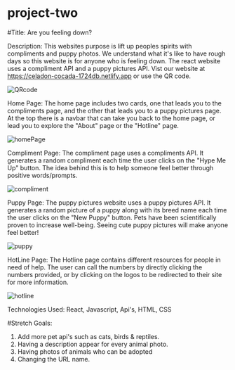 # project-two

#Title: Are you feeling down?

Description:
This websites purpose is lift up peoples spirits with compliments and puppy photos. We understand what it's like to have rough days so this website is for anyone who is feeling down.
The react website uses a compliment API and a puppy pictures API.
Vist our website at https://celadon-cocada-1724db.netlify.app or use the QR code.

![QRcode](https://i.imgur.com/Eqp06Ke.png)

Home Page:
The home page includes two cards, one that leads you to the compliments page, and the other that leads you to a puppy pictures page. At the top there is a navbar that can take you back to the home page, or lead you to explore the "About" page or the "Hotline" page.

![homePage](https://i.imgur.com/ptKqr3b.png)

Compliment Page:
The compliment page uses a compliments API. It generates a random compliment each time the user clicks on the "Hype Me Up" button. The idea behind this is to help someone feel better through positive words/prompts.

![compliment](https://i.imgur.com/iVOj99J.png)

Puppy Page:
The puppy pictures website uses a puppy pictures API. It generates a random picture of a puppy along with its breed name each time the user clicks on the "New Puppy" button. Pets have been scientifically proven to increase well-being. Seeing cute puppy pictures will make anyone feel better!

![puppy](https://i.imgur.com/onnySFm.png)

HotLine Page:
The Hotline page contains different resources for people in need of help. The user can call the numbers by directly clicking the numbers provided, or by clicking on the logos to be redirected to their site for more information.

![hotline](https://i.imgur.com/1F2cl9E.png)

Technologies Used: 
React, Javascript, Api's, HTML, CSS

#Stretch Goals:
1. Add more pet api's such as cats, birds & reptiles.
2. Having a description appear for every animal photo.
3. Having photos of animals who can be adopted
4. Changing the URL name.
